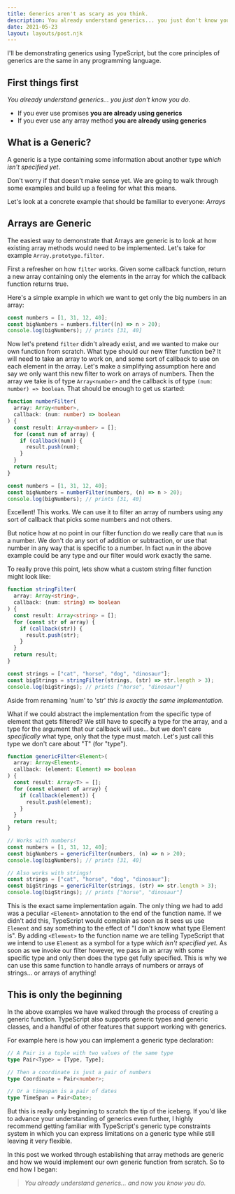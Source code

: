 ```yaml
---
title: Generics aren't as scary as you think.
description: You already understand generics... you just don't know you do.
date: 2021-05-23
layout: layouts/post.njk
---
```

I'll be demonstrating generics using TypeScript, but the core principles of generics are the same in any programming language.

## First things first

_You already understand generics... you just don't know you do._

- If you ever use promises **you are already using generics**
- If you ever use any array method **you are already using generics**

## What is a Generic?

A generic is a type containing some information about another type _which isn't specified yet_.

Don't worry if that doesn't make sense yet. We are going to walk through some examples and build up a feeling for what this means.

Let's look at a concrete example that should be familiar to everyone: _Arrays_

## Arrays are Generic

The easiest way to demonstrate that Arrays are generic is to look at how existing array methods would need to be implemented. Let's take for example `Array.prototype.filter`.

First a refresher on how `filter` works. Given some callback function, return a new array containing only the elements in the array for which the callback function returns true.

Here's a simple example in which we want to get only the big numbers in an array:

```ts
const numbers = [1, 31, 12, 40];
const bigNumbers = numbers.filter((n) => n > 20);
console.log(bigNumbers); // prints [31, 40]
```

Now let's pretend `filter` didn't already exist, and we wanted to make our own function from scratch. What type should our new filter function be? It will need to take an array to work on, and some sort of callback to use on each element in the array. Let's make a simplifying assumption here and say we only want this new filter to work on arrays of numbers. Then the array we take is of type `Array<number>` and the callback is of type `(num: number) => boolean`. That should be enough to get us started:

```ts
function numberFilter(
  array: Array<number>,
  callback: (num: number) => boolean
) {
  const result: Array<number> = [];
  for (const num of array) {
    if (callback(num)) {
      result.push(num);
    }
  }
  return result;
}

const numbers = [1, 31, 12, 40];
const bigNumbers = numberFilter(numbers, (n) => n > 20);
console.log(bigNumbers); // prints [31, 40]
```

Excellent! This works. We can use it to filter an array of numbers using any sort of callback that picks some numbers and not others.

But notice how at no point in our filter function do we really care that `num` is a number. We don't do any sort of addition or subtraction, or use that number in any way that is specific to a number. In fact `num` in the above example could be any type and our filter would work exactly the same.

To really prove this point, lets show what a custom string filter function might look like:

```ts
function stringFilter(
  array: Array<string>,
  callback: (num: string) => boolean
) {
  const result: Array<string> = [];
  for (const str of array) {
    if (callback(str)) {
      result.push(str);
    }
  }
  return result;
}

const strings = ["cat", "horse", "dog", "dinosaur"];
const bigStrings = stringFilter(strings, (str) => str.length > 3);
console.log(bigStrings); // prints ["horse", "dinosaur"]
```

Aside from renaming 'num' to 'str' _this is exactly the same implementation._

What if we could abstract the implementation from the specific type of element that gets filtered? We still have to specify a type for the array, and a type for the argument that our callback will use... but we don't care _specifically_ what type, only that the type must match. Let's just call this type we don't care about "T" (for "type").

```ts
function genericFilter<Element>(
  array: Array<Element>,
  callback: (element: Element) => boolean
) {
  const result: Array<T> = [];
  for (const element of array) {
    if (callback(element)) {
      result.push(element);
    }
  }
  return result;
}

// Works with numbers!
const numbers = [1, 31, 12, 40];
const bigNumbers = genericFilter(numbers, (n) => n > 20);
console.log(bigNumbers); // prints [31, 40]

// Also works with strings!
const strings = ["cat", "horse", "dog", "dinosaur"];
const bigStrings = genericFilter(strings, (str) => str.length > 3);
console.log(bigStrings); // prints ["horse", "dinosaur"]
```

This is the exact same implementation again. The only thing we had to add was a peculiar `<Element>` annotation to the end of the function name. If we didn't add this, TypeScript would complain as soon as it sees us use `Element` and say something to the effect of "I don't know what type Element is". By adding `<Element>` to the function name we are telling TypeScript that we intend to use `Element` as a symbol for a type _which isn't specified yet._ As soon as we invoke our filter however, we pass in an array with some specific type and only then does the type get fully specified. This is why we can use this same function to handle arrays of numbers or arrays of strings... or arrays of anything!

## This is only the beginning

In the above examples we have walked through the process of creating a generic function. TypeScript also supports generic types and generic classes, and a handful of other features that support working with generics.

For example here is how you can implement a generic type declaration:

```ts
// A Pair is a tuple with two values of the same type
type Pair<Type> = [Type, Type];

// Then a coordinate is just a pair of numbers
type Coordinate = Pair<number>;

// Or a timespan is a pair of dates
type TimeSpan = Pair<Date>;
```

But this is really only beginning to scratch the tip of the iceberg. If you'd like to advance your understanding of generics even further, I highly recommend getting familiar with TypeScript's generic type constraints system in which you can express limitations on a generic type while still leaving it very flexible.

In this post we worked through establishing that array methods are generic and how we would implement our own generic function from scratch. So to end how I began:

> _You already understand generics... and now you know you do._
